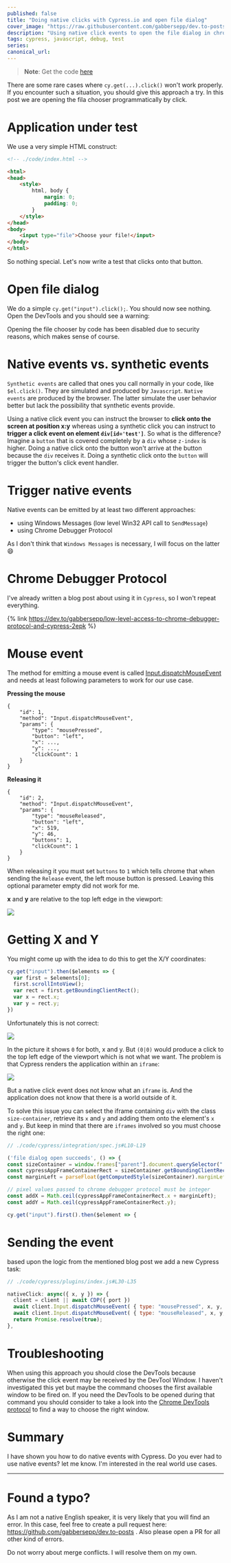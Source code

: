 ```yaml
---
published: false
title: "Doing native clicks with Cypress.io and open file dialog"
cover_image: "https://raw.githubusercontent.com/gabbersepp/dev.to-posts/master/blog-posts/cypress-native-event/assets/header.jpg"
description: "Using native click events to open the file dialog in chrome by code."
tags: cypress, javascript, debug, test
series:
canonical_url:
---
```


>**Note**: Get the code [here](https://github.com/gabbersepp/dev.to-posts/tree/master/blog-posts/cypress-native-event/code)

There are some rare cases where `cy.get(...).click()` won't work properly. If you encounter such a situation, you should give this approach a try. In this post we are opening the fila chooser programmatically by click.

# Application under test
We use a very simple HTML construct:

```html
<!-- ./code/index.html -->

<html>
<head>
    <style>
        html, body {
            margin: 0;
            padding: 0;
        }
    </style>
</head>
<body>
    <input type="file">Choose your file!</input>
</body>
</html>

```

So nothing special. Let's now write a test that clicks onto that button.

# Open file dialog

We do a simple `cy.get("input").click();`. You should now see nothing. Open the DevTools and you should see a warning:

[](./assets/warning.jpg)

Opening the file chooser by code has been disabled due to security reasons, which makes sense of course.

# Native events vs. synthetic events

`Synthetic events` are called that ones you call normally in your code, like `$el.click()`. They are simulated and produced by `Javascript`. `Native events` are produced by the browser. The latter simulate the user behavior better but lack the possibility that synthetic events provide. 

Using a native click event you can instruct the browser to **click onto the screen at position x:y** whereas using a synthetic click you can instruct to **trigger a click event on element `div[id='test']`**. So what is the difference? Imagine a `button` that is covered completely by a `div` whose `z-index` is higher. Doing a native click onto the button won't arrive at the button because the `div` receives it. Doing a synthetic click onto the `button` will trigger the button's click event handler.

# Trigger native events

Native events can be emitted by at least two different approaches:
+ using Windows Messages (low level Win32 API call to `SendMessage`)
+ using Chrome Debugger Protocol

As I don't think that `Windows Messages` is necessary, I will focus on the latter :smile:

# Chrome Debugger Protocol
I've already written a blog post about using it in `Cypress`, so I won't repeat everything.

{% link https://dev.to/gabbersepp/low-level-access-to-chrome-debugger-protocol-and-cypress-2epk %}

# Mouse event
The method for emitting a mouse event is called [Input.dispatchMouseEvent](https://chromedevtools.github.io/devtools-protocol/tot/Input/#method-dispatchMouseEvent) and needs at least following parameters to work for our use case.

**Pressing the mouse**
```
{
    "id": 1,
    "method": "Input.dispatchMouseEvent",
    "params": {
        "type": "mousePressed",
        "button": "left",
        "x": ...,
        "y": ...,
        "clickCount": 1
    }
}
```

**Releasing it**
```
{
    "id": 2,
    "method": "Input.dispatchMouseEvent",
    "params": {
        "type": "mouseReleased",
        "button": "left",
        "x": 519,
        "y": 46,
        "buttons": 1,
        "clickCount": 1
    }
}
```

When releasing it you must set `buttons` to `1` which tells chrome that when sending the `Release` event, the left mouse button is pressed. Leaving this optional parameter empty did not work for me.

**x** and **y** are relative to the top left edge in the viewport:

![](./assets/top-left.jpg)

# Getting X and Y

You might come up with the idea to do this to get the X/Y coordinates:

```js
cy.get("input").then($elements => {
  var first = $elements[0];
  first.scrollIntoView();
  var rect = first.getBoundingClientRect();
  var x = rect.x;
  var y = rect.y;
})
```

Unfortunately this is not correct:

![](./assets/wrong-rect.jpg)

In the picture it shows `0` for both, x and y. But `(0|0)` would produce a click to the top left edge of the viewport which is not what we want. The problem is that Cypress renders the application within an `iframe`:

![](./assets/iframe.jpg)

But a native click event does not know what an `iframe` is. And the application does not know that there is a world outside of it. 

To solve this issue you can select the iframe containing `div` with the class `size-container`, retrieve its `x` and `y` and adding them onto the element's `x` and `y`. But keep in mind that there are `iframes` involved so you must choose the right one:

```js
// ./code/cypress/integration/spec.js#L10-L19

('file dialog open succeeds', () => {
const sizeContainer = window.frames["parent"].document.querySelector(".size-container");
const cypressAppFrameContainerRect = sizeContainer.getBoundingClientRect();
const marginLeft = parseFloat(getComputedStyle(sizeContainer).marginLeft);

// pixel values passed to chrome debugger protocol must be integer
const addX = Math.ceil(cypressAppFrameContainerRect.x + marginLeft);
const addY = Math.ceil(cypressAppFrameContainerRect.y);

cy.get("input").first().then($element => {
```

# Sending the event
based upon the logic from the mentioned blog post we add a new Cypress task:

```js
// ./code/cypress/plugins/index.js#L30-L35

nativeClick: async({ x, y }) => {
  client = client || await CDP({ port })
  await client.Input.dispatchMouseEvent( { type: "mousePressed", x, y, button: 'left', clickCount: 1 });
  await client.Input.dispatchMouseEvent( { type: "mouseReleased", x, y, button: 'left', clickCount: 1, buttons: 1 });
  return Promise.resolve(true);
},
```

# Troubleshooting
When using this approach you should close the DevTools because otherwise the click event may be received by the DevTool Window. I haven't investigated this yet but maybe the command chooses the first available window to be fired on. If you need the DevTools to be opened during that command you should consider to take a look into the [Chrome DevTools protocol](https://chromedevtools.github.io/devtools-protocol/) to find a way to choose the right window.

# Summary
I have shown you how to do native events with Cypress. Do you ever had to use native events? let me know. I'm interested in the real world use cases.

----

# Found a typo?
As I am not a native English speaker, it is very likely that you will find an error. In this case, feel free to create a pull request here: https://github.com/gabbersepp/dev.to-posts . Also please open a PR for all other kind of errors.

Do not worry about merge conflicts. I will resolve them on my own. 
